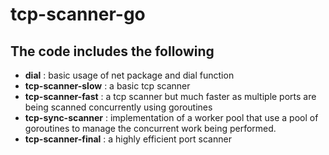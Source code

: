 # tcp-scanner-go

## The code includes the following

- **dial** : basic usage of net package and dial function
- **tcp-scanner-slow** : a basic tcp scanner
- **tcp-scanner-fast** : a tcp scanner but much faster as multiple ports are being scanned concurrently using goroutines
- **tcp-sync-scanner** : implementation of a worker pool that use a pool of goroutines to manage the concurrent work being performed.
- **tcp-scanner-final** : a highly efficient port scanner
